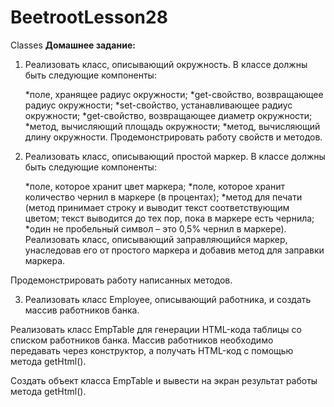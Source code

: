 # BeetrootLesson28
Classes
<b>Домашнее задание:</b><br>

1) Реализовать класс, описывающий окружность. В классе должны быть следующие компоненты:

      *поле, хранящее радиус окружности;
      *get-свойство, возвращающее радиус окружности;
      *set-свойство, устанавливающее радиус окружности;
      *get-свойство, возвращающее диаметр окружности;
      *метод, вычисляющий площадь окружности;
      *метод, вычисляющий длину окружности.
      Продемонстрировать работу свойств и методов. 
  
2) Реализовать класс, описывающий простой маркер. В классе должны быть следующие компоненты:

      *поле, которое хранит цвет маркера;
      *поле, которое хранит количество чернил в маркере (в процентах);
      *метод для печати (метод принимает строку и выводит текст соответствующим цветом; текст выводится до тех пор, пока в маркере есть чернила; 
      *один не пробельный символ – это 0,5% чернил в маркере).
      Реализовать класс, описывающий заправляющийся маркер, унаследовав его от простого маркера и добавив метод для заправки маркера.

Продемонстрировать работу написанных методов. 

3) Реализовать класс Employee, описывающий работника, и создать массив работников банка.

Реализовать класс EmpTable для генерации HTML-кода таблицы со списком работников банка. Массив работников необходимо передавать через конструктор, а получать HTML-код с помощью метода getHtml().

Создать объект класса EmpTable и вывести на экран результат работы метода getHtml().
